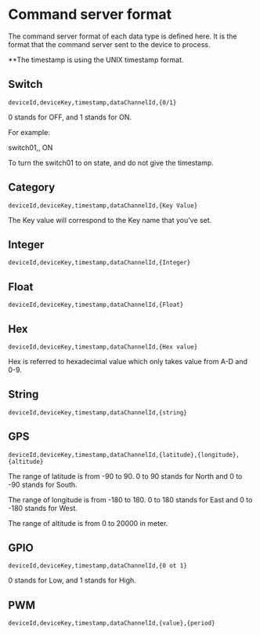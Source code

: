 # Command server format

The command server format of each data type is defined here. It is the format that the command server sent to the device to process.


**The timestamp is using the UNIX timestamp format.


## Switch

```
deviceId,deviceKey,timestamp,dataChannelId,{0/1}

```
0 stands for OFF, and 1 stands for ON.

For example:

switch01,, ON

To turn the switch01 to on state, and do not give the timestamp.

## Category
```
deviceId,deviceKey,timestamp,dataChannelId,{Key Value}
```
The Key value will correspond to the Key name that you’ve set.

## Integer
```
deviceId,deviceKey,timestamp,dataChannelId,{Integer}
```

## Float
```
deviceId,deviceKey,timestamp,dataChannelId,{Float}
```

## Hex
```
deviceId,deviceKey,timestamp,dataChannelId,{Hex value}
```
Hex is referred to hexadecimal value which only takes value from A-D and 0-9.

## String
```
deviceId,deviceKey,timestamp,dataChannelId,{string}
```

## GPS
```
deviceId,deviceKey,timestamp,dataChannelId,{latitude},{longitude},{altitude}
```

The range of latitude is from -90 to 90. 0 to 90 stands for North and 0 to -90 stands for South.

The range of longitude is from -180 to 180. 0 to 180 stands for East and 0 to -180 stands for West.

The range of altitude is from 0 to 20000 in meter.

## GPIO
```
deviceId,deviceKey,timestamp,dataChannelId,{0 ot 1}
```
0 stands for Low, and 1 stands for High.

## PWM
```
deviceId,deviceKey,timestamp,dataChannelId,{value},{period}

```
